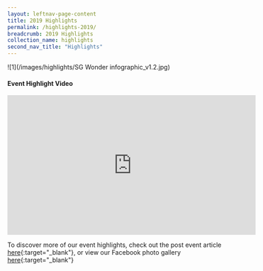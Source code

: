 ```yaml
---
layout: leftnav-page-content
title: 2019 Highlights
permalink: /highlights-2019/
breadcrumb: 2019 Highlights
collection_name: highlights
second_nav_title: "Highlights"
---
```

![1](/images/highlights/SG Wonder infographic_v1.2.jpg)

#### Event Highlight Video

<div class="bp-youtube">
<iframe width="560" height="315" src="https://www.youtube.com/embed/dET2sJclGrs" frameborder="0" allow="accelerometer; autoplay; encrypted-media; gyroscope; picture-in-picture" allowfullscreen></iframe>
</div>


To discover more of our event highlights, check out the post event article [here](https://www2.imda.gov.sg/news-and-events/impact-news/2019/07/A-Digital-Wonderland-Of-Innovation){:target="_blank"}, or view our Facebook photo gallery [here](https://www.facebook.com/pg/IMDAsg/photos/?tab=album&album_id=2230377073711671&ref=page_internal){:target="_blank"}
